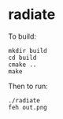 # radiate

To build:
```
mkdir build
cd build
cmake ..
make
```

Then to run:
```
./radiate
feh out.png
```
